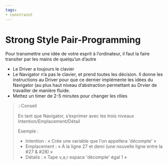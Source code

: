 ```yaml
---
tags:
- constraint
---
```

# Strong Style Pair-Programming

Pour transmettre une idée de votre esprit à l’ordinateur, il faut la faire transiter par les mains de quelqu’un d’autre



- Le Driver a toujours le clavier
- Le Navigator n’a pas le clavier, et prend toutes les décision. Il donne les instructions au Driver pour que ce dernier implémente les idées du Navigator (au plus haut niveau d’abstraction permettant au Drvier de travailler de manière fluide.
- Mettez un timer de 2-5 minutes pour changer les rôles

> 💡Conseil
> 
> En tant que Navigator, s’exprimer avec les trois niveaux Intention/Emplacement/Détail
>
> Exemple :
> 
> - Intention : « Crée une variable que l'on appellera 'décompte' »
> - Emplacement : « À la ligne 27 et demi (une nouvelle ligne entre la #27 & #28) »
> - Détails : « Tape v,a,r espace 'décompte' égal 1 »